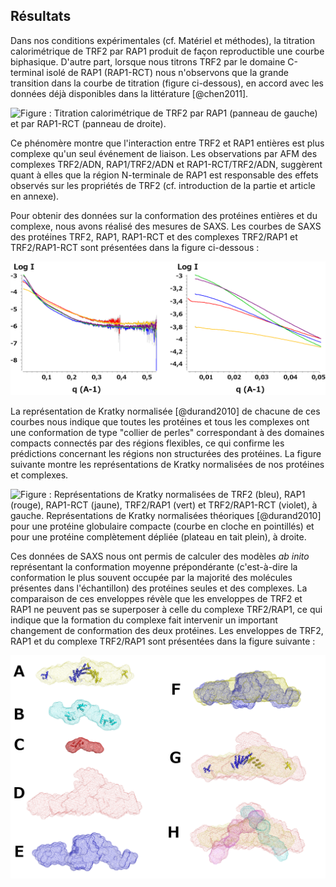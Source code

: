 ## Résultats

Dans nos conditions expérimentales (cf. Matériel et méthodes), la titration
calorimétrique de TRF2 par RAP1 produit de façon reproductible une courbe
biphasique. D'autre part, lorsque nous titrons TRF2 par le domaine C-terminal
isolé de RAP1 (RAP1-RCT) nous n'observons que la grande transition dans la
courbe de titration (figure ci-dessous), en accord avec les données déjà
disponibles dans la littérature [@chen2011].

![Figure : Titration calorimétrique de TRF2 par RAP1 (panneau de gauche) et par RAP1-RCT (panneau de droite).](partie-1/figures/itc-t2-r1-rct.jpg)

Ce phénomère montre que l'interaction entre TRF2 et RAP1 entières est plus
complexe qu'un seul événement de liaison. Les observations par AFM des complexes
TRF2/ADN, RAP1/TRF2/ADN et RAP1-RCT/TRF2/ADN, suggèrent quant à elles que la
région N-terminale de RAP1 est responsable des effets observés sur les
propriétés de TRF2 (cf. introduction de la partie et article en annexe).

Pour obtenir des données sur la conformation des protéines entières et du
complexe, nous avons réalisé des mesures de SAXS. Les courbes de SAXS des
protéines TRF2, RAP1, RAP1-RCT et des complexes TRF2/RAP1 et TRF2/RAP1-RCT sont
présentées dans la figure ci-dessous :

![Figure : Courbes de SAXS de TRF2 (bleu), RAP1 (rouge), RAP1-RCT (jaune), TRF2/RAP1 (vert) et TRF2/RAP1-RCT (violet). Le panneau de droite montre un agrandissement dans la région des petits angles.](partie-1/figures/courbes-saxs-t2r1.png)

La représentation de Kratky normalisée [@durand2010] de chacune de ces courbes
nous indique que toutes les protéines et tous les complexes ont une conformation
de type "collier de perles" correspondant à des domaines compacts connectés par
des régions flexibles, ce qui confirme les prédictions concernant les régions
non structurées des protéines. La figure suivante montre les représentations de
Kratky normalisées de nos protéines et complexes.

![Figure : Représentations de Kratky normalisées de TRF2 (bleu), RAP1 (rouge), RAP1-RCT (jaune), TRF2/RAP1 (vert) et TRF2/RAP1-RCT (violet), à gauche. Représentations de Kratky normalisées théoriques [@durand2010] pour une protéine globulaire compacte (courbe en cloche en pointillés) et pour une protéine complètement dépliée (plateau en tait plein), à droite.](partie-1/figures/kratky-plots.png)

Ces données de SAXS nous ont permis de calculer des modèles *ab inito*
représentant la conformation moyenne prépondérante (c'est-à-dire la conformation
le plus souvent occupée par la majorité des molécules présentes dans
l'échantillon) des protéines seules et des complexes. La comparaison de ces
enveloppes révèle que les enveloppes de TRF2 et RAP1 ne peuvent pas se
superposer à celle du complexe TRF2/RAP1, ce qui indique que la formation du
complexe fait intervenir un important changement de conformation des deux
protéines. Les enveloppes de TRF2, RAP1 et du complexe TRF2/RAP1 sont présentées
dans la figure suivante :

![Figure : Enveloppes de TRF2 (rouge), de RAP1 (cyan) et du complexe TRF2/RAP1 (jaune).](partie-1/figures/enveloppes-t2r1.png)

